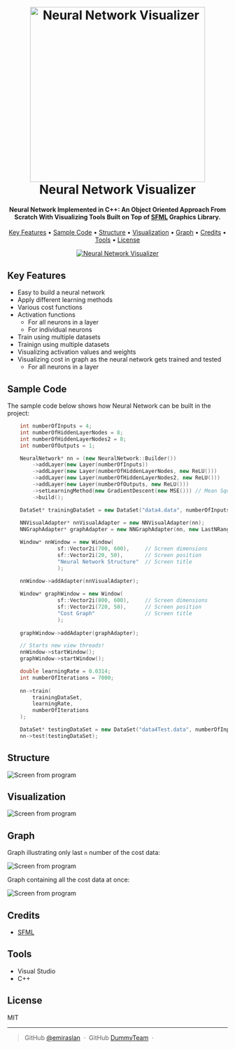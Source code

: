 <h1 align="center">
  <br>
  <a href="https://github.com/DummyTeam/7-NeuralNetwork_OO"><img src="https://raw.githubusercontent.com/DummyTeam/7-NeuralNetwork_OO/master/art/NN_Logo_Design_main.jpg" alt="Neural Network Visualizer" width="400"></a>
  <br>
  Neural Network Visualizer
  <br>
</h1>

<h4 align="center">Neural Network Implemented in C++: An Object Oriented Approach From Scratch With Visualizing Tools Built on Top of <a href="https://github.com/SFML/SFML" target="_blank">SFML</a> Graphics Library.</h4>

<p align="center">
  <a href="#key-features">Key Features</a> •
  <a href="#sample-code">Sample Code</a> •
  <a href="#structure">Structure</a> •
  <a href="#visualization">Visualization</a> •
  <a href="#graph">Graph</a> •
  <a href="#credits">Credits</a> •
  <a href="#tools">Tools</a> •
  <a href="#license">License</a>
</p>

<p align="center">
  <a href="https://github.com/DummyTeam/7-NeuralNetwork_OO">
    <img src="https://raw.githubusercontent.com/DummyTeam/7-NeuralNetwork_OO/master/art/animNeuralNetwork.gif" alt="Neural Network Visualizer"
         alt="Neural network animation">
  </a>
</p>


## Key Features

* Easy to build a neural network 
* Apply different learning methods
* Various cost functions
* Activation functions
  - For all neurons in a layer
  - For individual neurons
* Train using multiple datasets
* Trainign using multiple datasets
* Visualizing activation values and weights
* Visualizing cost in graph as the neural network gets trained and tested 
  - For all neurons in a layer



## Sample Code

The sample code below shows how Neural Network can be built in the project:

```cpp
	int numberOfInputs = 4;
	int numberOfHiddenLayerNodes = 8;
	int numberOfHiddenLayerNodes2 = 8;
	int numberOfOutputs = 1;

	NeuralNetwork* nn = (new NeuralNetwork::Builder())
		->addLayer(new Layer(numberOfInputs))
		->addLayer(new Layer(numberOfHiddenLayerNodes, new ReLU()))
		->addLayer(new Layer(numberOfHiddenLayerNodes2, new ReLU()))
		->addLayer(new Layer(numberOfOutputs, new ReLU()))
		->setLearningMethod(new GradientDescent(new MSE())) // Mean Squared Error
		->build();

	DataSet* trainingDataSet = new DataSet("data4.data", numberOfInputs, numberOfOutputs);
	
	NNVisualAdapter* nnVisualAdapter = new NNVisualAdapter(nn);
	NNGraphAdapter* graphAdapter = new NNGraphAdapter(nn, new LastNRange(400, 170));

	Window* nnWindow = new Window(
				sf::Vector2i(700, 600), 	// Screen dimensions
				sf::Vector2i(20, 50), 		// Screen position
				"Neural Network Structure"	// Screen title
				);
								
	nnWindow->addAdapter(nnVisualAdapter);

	Window* graphWindow = new Window(
				sf::Vector2i(800, 600), 	// Screen dimensions
				sf::Vector2i(720, 50),      // Screen position
				"Cost Graph"                // Screen title
				);
								
	graphWindow->addAdapter(graphAdapter);

	// Starts new view threads!
	nnWindow->startWindow();
	graphWindow->startWindow();

	double learningRate = 0.0314;
	int numberOfIterations = 7000;
	
	nn->train(
		trainingDataSet,
		learningRate,
		numberOfIterations
	);

	DataSet* testingDataSet = new DataSet("data4Test.data", numberOfInputs, numberOfOutputs);
	nn->test(testingDataSet);
```


## Structure

![Screen from program](https://raw.githubusercontent.com/DummyTeam/7-NeuralNetwork_OO/master/art/WholeClassDiagram.jpg)



## Visualization


![Screen from program](https://raw.githubusercontent.com/DummyTeam/7-NeuralNetwork_OO/master/art/animNeuralNetwork.gif)


## Graph

Graph illustrating only last `n` number of the cost data:

![Screen from program](https://raw.githubusercontent.com/DummyTeam/7-NeuralNetwork_OO/master/art/graphLastNrange.gif)


Graph containing all the cost data at once:

![Screen from program](https://raw.githubusercontent.com/DummyTeam/7-NeuralNetwork_OO/master/art/graphFullRange.gif)



## Credits

  - [SFML](https://github.com/SFML/SFML)


## Tools

  - Visual Studio
  - C++


## License

MIT

---

> GitHub [@emiraslan](https://github.com/emiraslan) &nbsp;&middot;&nbsp;
> GitHub [DummyTeam](https://github.com/DummyTeam) &nbsp;&middot;&nbsp;
